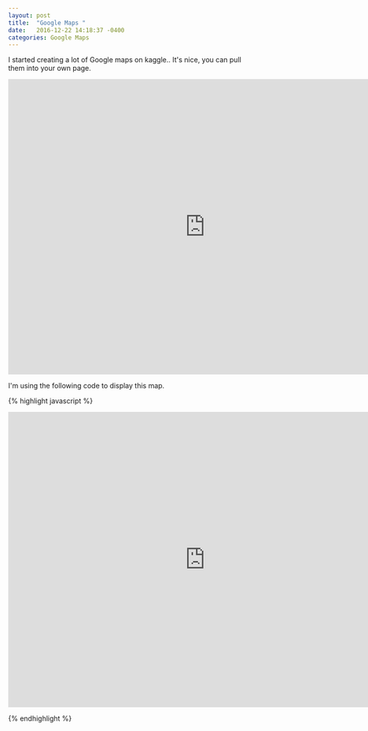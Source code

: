 ```yaml
---
layout: post
title:  "Google Maps "
date:   2016-12-22 14:18:37 -0400 
categories: Google Maps
---
```


I started creating a lot of Google maps on kaggle..  It's nice, you
can pull them into your own page. 

<iframe src="https://www.kaggle.io/svf/566783/c9a190057bdc50f2acf1d5495a368e59/output.html" width="800" height="600" frameborder="0" style="border:0"></iframe>



I'm using the following code to display this map.


{% highlight javascript %}

<iframe src="https://www.kaggle.io/svf/566783/c9a190057bdc50f2acf1d5495a368e59/output.html" width="800" height="600" frameborder="0" style="border:0"></iframe>

{% endhighlight %}


